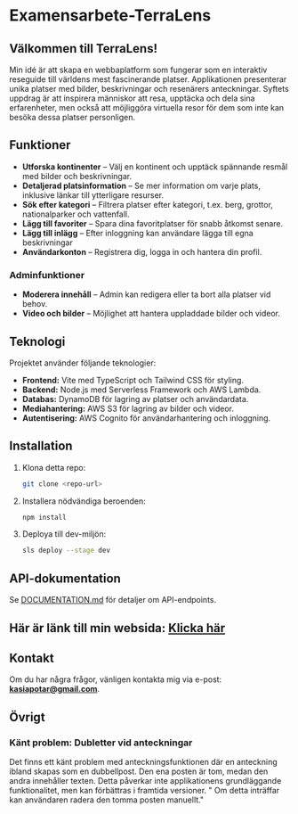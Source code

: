 ﻿# Examensarbete-TerraLens


## Välkommen till TerraLens!

Min idé är att skapa en webbaplatform som fungerar som en interaktiv reseguide till världens mest fascinerande platser. Applikationen presenterar unika platser med bilder, beskrivningar och resenärers anteckningar. Syftets uppdrag är att inspirera människor att resa, upptäcka och dela sina erfarenheter, men också att möjliggöra virtuella resor för dem som inte kan besöka dessa platser personligen.

## Funktioner
- **Utforska kontinenter** – Välj en kontinent och upptäck spännande resmål med bilder och beskrivningar.
- **Detaljerad platsinformation** – Se mer information om varje plats, inklusive länkar till ytterligare resurser.
- **Sök efter kategori** – Filtrera platser efter kategori, t.ex. berg, grottor, nationalparker och vattenfall.
- **Lägg till favoriter** – Spara dina favoritplatser för snabb åtkomst senare.
- **Lägg till inlägg** – Efter inloggning kan användare lägga till egna beskrivningar
- **Användarkonton** – Registrera dig, logga in och hantera din profil.

### Adminfunktioner
- **Moderera innehåll** – Admin kan redigera eller ta bort alla platser vid behov.
- **Video och bilder** – Möjlighet att hantera uppladdade bilder och videor.

## Teknologi
Projektet använder följande teknologier:
- **Frontend:** Vite med TypeScript och Tailwind CSS för styling.
- **Backend:** Node.js med Serverless Framework och AWS Lambda.
- **Databas:** DynamoDB för lagring av platser och användardata.
- **Mediahantering:** AWS S3 för lagring av bilder och videor.
- **Autentisering:** AWS Cognito för användarhantering och inloggning.

## Installation
1. Klona detta repo:
   ```sh
   git clone <repo-url>
   ```
2. Installera nödvändiga beroenden:
   ```sh
   npm install
   ```
3. Deploya till dev-miljön:
   ```sh
   sls deploy --stage dev
   ```

## API-dokumentation
Se [DOCUMENTATION.md](DOCUMENTATION.md) för detaljer om API-endpoints.

## Här är länk till min websida: [Klicka här](http://myapptrawel.s3-website.eu-north-1.amazonaws.com)

## Kontakt
Om du har några frågor, vänligen kontakta mig via e-post: **kasiapotar@gmail.com**.

## Övrigt

### Känt problem: Dubletter vid anteckningar  
Det finns ett känt problem med anteckningsfunktionen där en anteckning ibland skapas som en dubbellpost. Den ena posten är tom, medan den andra innehåller texten. Detta påverkar inte applikationens grundläggande funktionalitet, men kan förbättras i framtida versioner. " Om detta inträffar kan användaren radera den tomma posten manuellt."

